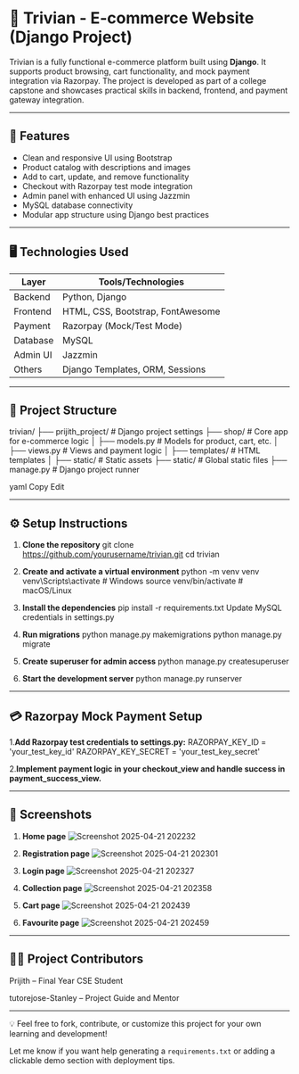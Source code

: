 # 🛒 Trivian - E-commerce Website (Django Project)

Trivian is a fully functional e-commerce platform built using **Django**. It supports product browsing, cart functionality, and mock payment integration via Razorpay. The project is developed as part of a college capstone and showcases practical skills in backend, frontend, and payment gateway integration.

---

## 🚀 Features

- Clean and responsive UI using Bootstrap
- Product catalog with descriptions and images
- Add to cart, update, and remove functionality
- Checkout with Razorpay test mode integration
- Admin panel with enhanced UI using Jazzmin
- MySQL database connectivity
- Modular app structure using Django best practices

---

## 🖥️ Technologies Used

| Layer       | Tools/Technologies                    |
|------------|----------------------------------------|
| Backend     | Python, Django                        |
| Frontend    | HTML, CSS, Bootstrap, FontAwesome     |
| Payment     | Razorpay (Mock/Test Mode)             |
| Database    | MySQL                                 |
| Admin UI    | Jazzmin                               |
| Others      | Django Templates, ORM, Sessions       |

---

## 📁 Project Structure

trivian/ ├── prijith_project/ # Django project settings ├── shop/ # Core app for e-commerce logic │ ├── models.py # Models for product, cart, etc. │ ├── views.py # Views and payment logic │ ├── templates/ # HTML templates │ ├── static/ # Static assets ├── static/ # Global static files ├── manage.py # Django project runner

yaml
Copy
Edit

---

## ⚙️ Setup Instructions

1. **Clone the repository**
   git clone https://github.com/yourusername/trivian.git
   cd trivian
 
 2. **Create and activate a virtual environment**
   python -m venv venv
   venv\Scripts\activate     # Windows
   source venv/bin/activate  # macOS/Linux

  3. **Install the dependencies**
    pip install -r requirements.txt
    Update MySQL credentials in settings.py

  4. **Run migrations**
     python manage.py makemigrations
     python manage.py migrate

  5. **Create superuser for admin access**
     python manage.py createsuperuser

  6. **Start the development server**
    python manage.py runserver

---

## 💳 Razorpay Mock Payment Setup

1.**Add Razorpay test credentials to settings.py:**
RAZORPAY_KEY_ID = 'your_test_key_id'
RAZORPAY_KEY_SECRET = 'your_test_key_secret'

2.**Implement payment logic in your checkout_view and handle success in payment_success_view.**

---

## 📸 Screenshots

1. **Home page**
![Screenshot 2025-04-21 202232](https://github.com/user-attachments/assets/b0ca3884-46db-4907-a291-5269c3a97b63)

2. **Registration page**
![Screenshot 2025-04-21 202301](https://github.com/user-attachments/assets/cbf8d236-af8d-4283-9f41-b2e33d349871)

3. **Login page**
![Screenshot 2025-04-21 202327](https://github.com/user-attachments/assets/302eb5ae-b05c-46ba-aca5-f5f432894ac9)

4. **Collection page**
![Screenshot 2025-04-21 202358](https://github.com/user-attachments/assets/71d10313-c05f-4413-be5f-ea77885dbf58)

5. **Cart page**
![Screenshot 2025-04-21 202439](https://github.com/user-attachments/assets/f11c6c66-2a4a-4531-b996-2444201e9f73)

6. **Favourite page**
![Screenshot 2025-04-21 202459](https://github.com/user-attachments/assets/9e45cdde-4037-4b6c-a6c9-2d2a12a1704c)

---

## 👨‍💻 Project Contributors

Prijith – Final Year CSE Student

tutorejose-Stanley – Project Guide and Mentor

---

💡 Feel free to fork, contribute, or customize this project for your own learning and development!  

Let me know if you want help generating a `requirements.txt` or adding a clickable demo section with deployment tips.




